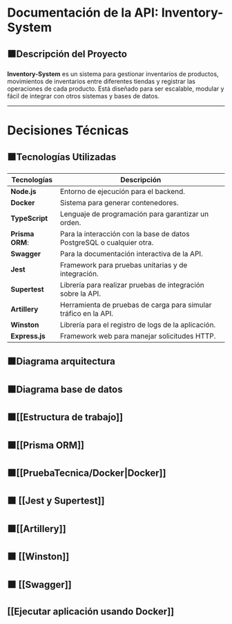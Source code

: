 # Documentación de la API: Inventory-System

## ⬛Descripción del Proyecto

**Inventory-System** es un sistema para gestionar inventarios de productos, movimientos de inventarios entre diferentes tiendas y registrar las operaciones de cada producto. Está diseñado para ser escalable, modular y fácil de integrar con otros sistemas y bases de datos.

---
# Decisiones Técnicas
## ⬛Tecnologías Utilizadas

| Tecnologías     | Descripción                                                           |
| --------------- | --------------------------------------------------------------------- |
| **Node.js**     | Entorno de ejecución para el backend.                                 |
| **Docker**      | Sistema para generar contenedores.                                    |
| **TypeScript**  | Lenguaje de programación para garantizar un orden.                    |
| **Prisma ORM**: | Para la interacción con la base de datos PostgreSQL o cualquier otra. |
| **Swagger**     | Para la documentación interactiva de la API.                          |
| **Jest**        | Framework para pruebas unitarias y de integración.                    |
| **Supertest**   | Librería para realizar pruebas de integración sobre la API.           |
| **Artillery**   | Herramienta de pruebas de carga para simular tráfico en la API.       |
| **Winston**     | Librería para el registro de logs de la aplicación.                   |
| **Express.js**  | Framework web para manejar solicitudes HTTP.                          |
## ⬛Diagrama arquitectura

## ⬛Diagrama base de datos

## ⬛[[Estructura de trabajo]]

## ⬛[[Prisma ORM]]

## ⬛[[PruebaTecnica/Docker|Docker]]

## ⬛ [[Jest y Supertest]]

## ⬛[[Artillery]]

## ⬛ [[Winston]]

## ⬛ [[Swagger]]


## [[Ejecutar aplicación usando Docker]]
